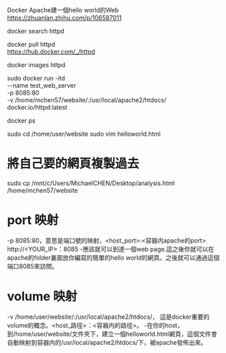 Docker Apache建一個hello world的Web
https://zhuanlan.zhihu.com/p/106587011

docker search httpd </br>

docker pull httpd</br> 
https://hub.docker.com/_/httpd </br>

docker images httpd

sudo docker run -itd \
--name test_web_server \
-p 8085:80 \
-v /home/mchen57/website/:/usr/local/apache2/htdocs/ \
docker.io/httpd:latest

docker ps

sudo cd /home/user/website
sudo vim helloworld.html

# 將自己要的網頁複製過去 
sudo cp /mnt/c/Users/MichaelCHEN/Desktop/analysis.html /home/mchen57/website


# port 映射
-p 8085:80，意思是端口號的映射，<host_port>:<容器内apache的port>   http://<YOUR_IP>：8085
-應該就可以到達一個web page.這之後你就可以在apache的folder裏面放你編寫的簡單的hello world的網頁。之後就可以通過這個端口8085來訪問。
# volume 映射
-v /home/user/website/:/usr/local/apache2/htdocs/， 這是docker重要的volume的概念。<host_路徑>：<容器内的路徑>。
-在你的host，到/home/user/website/文件夾下，建立一個helloworld.html網頁，這個文件會自動映射到容器内的/usr/local/apache2/htdocs/下，被apache發佈出來。
